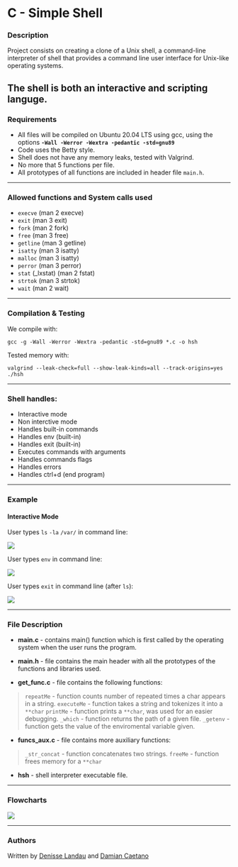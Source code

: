 # C - Simple Shell

### Description

Project consists on creating a clone of a Unix shell, a command-line interpreter of shell that provides a command line user interface for Unix-like operating systems.

The shell is both an interactive and scripting languge.
---

### Requirements

- All files will be compiled on Ubuntu 20.04 LTS using gcc, using the options **``-Wall -Werror -Wextra -pedantic -std=gnu89``**
- Code uses the Betty style.
- Shell does not have any memory leaks, tested with Valgrind.
- No more that 5 functions per file.
- All prototypes of all functions are included in header file ``main.h``.
---

### Allowed functions and System calls used

- ``execve`` (man 2 execve)
- ``exit`` (man 3 exit)
- ``fork`` (man 2 fork)
- ``free`` (man 3 free)
- ``getline`` (man 3 getline)
- ``isatty`` (man 3 isatty)
- ``malloc`` (man 3 isatty)
- ``perror`` (man 3 perror)
- ``stat`` (\_lxstat) (man 2 fstat)
- ``strtok`` (man 3 strtok)
- ``wait`` (man 2 wait)

---

### Compilation & Testing

We compile with:

	gcc -g -Wall -Werror -Wextra -pedantic -std=gnu89 *.c -o hsh

Tested memory with:

	valgrind --leak-check=full --show-leak-kinds=all --track-origins=yes ./hsh

---

### Shell handles:

- Interactive mode
- Non interctive mode
- Handles built-in commands
- Handles env (built-in)
- Handles exit (built-in)
- Executes commands with arguments
- Handles commands flags
- Handles errors
- Handles ctrl+d (end program)

---
### Example

#### Interactive Mode

User types ``ls`` ``-la`` ``/var/`` in command line:

![](https://i.imgur.com/s47moBI.png)

User types ``env`` in command line:

![](https://i.imgur.com/rrqHpvV.png)

User types ``exit`` in command line (after ``ls``):

![](https://i.imgur.com/BnvNQGm.png)

---
### File Description

- **main.c** - contains main() function which is first called by the operating system when the user runs the program.

- **main.h** - file contains the main header with all the prototypes  of the functions and libraries used.

- **get_func.c** - file contains the following functions:
> ``repeatMe`` -  function counts number of repeated times a char appears in a string.
> ``executeMe`` - function takes a string and tokenizes it into a ``**char``
> ``printMe`` - function prints a ``**char``, was used for an easier debugging.
> ``_which`` - function returns the path of a given file.
> ``_getenv`` - function gets the value of the enviromental variable given.

- **funcs_aux.c** - file contains more auxiliary functions:
> ``_str_concat`` - function concatenates two strings.
> ``freeMe`` - function frees memory for a ``**char``

- **hsh** - shell interpreter executable file.

---

### Flowcharts

![](https://i.imgur.com/Dm4b5UE.jpg) 

---
### Authors

Written by [Denisse Landau](https://www.linkedin.com/in/denisse-l-5844a5140/ "Denisse Landau") and [Damian Caetano](https://www.linkedin.com/in/alexis-caetano-0b452b238/ "Damian Caetano")
